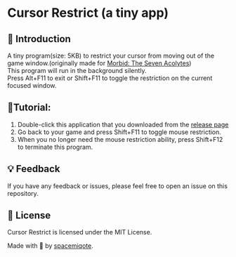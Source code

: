 # Cursor Restrict (a tiny app)
## 🚀 Introduction
A tiny program(size: 5KB) to restrict your cursor from moving out of the game window.(originally made for [Morbid: The Seven Acolytes](https://store.steampowered.com/app/1140890/Morbid_The_Seven_Acolytes/))  
This program will run in the background silently.  
Press Alt+F11 to exit or Shift+F11 to toggle the restriction on the current focused window.
## 🌟Tutorial:
1. Double-click this application that you downloaded from the [release page](https://github.com/spacemiqote/CursorRestrict/releases/tag/%232024_04_05)  
2. Go back to your game and press Shift+F11 to toggle mouse restriction.  
3. When you no longer need the mouse restriction ability, press Shift+F12 to terminate this program.
## 💡 Feedback
If you have any feedback or issues, please feel free to open an issue on this repository.

## 📜 License
Cursor Restrict is licensed under the MIT License.

Made with 💜 by [spacemiqote](https://github.com/spacemiqote).
